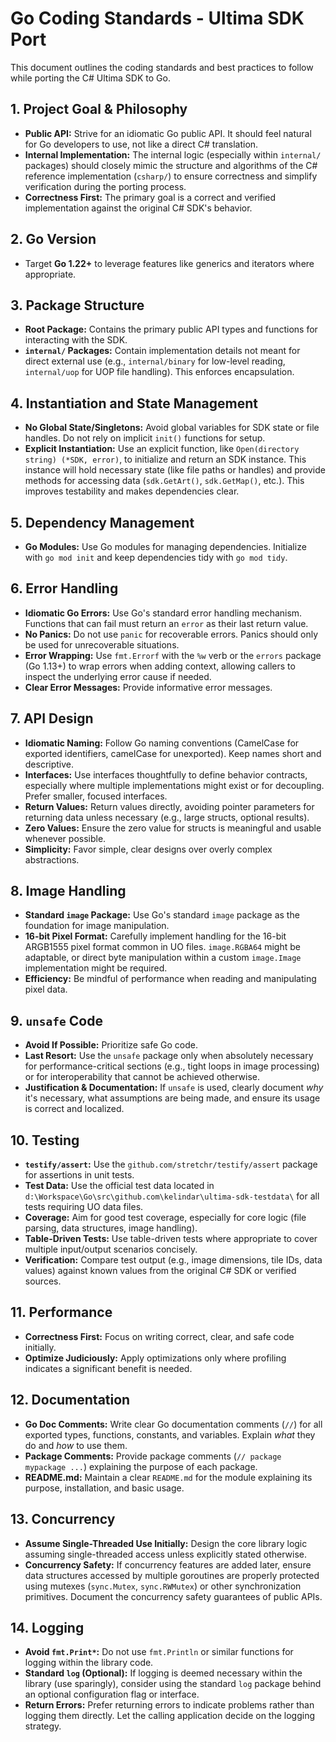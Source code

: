# Go Coding Standards - Ultima SDK Port

This document outlines the coding standards and best practices to follow while porting the C# Ultima SDK to Go.

## 1. Project Goal & Philosophy

- **Public API:** Strive for an idiomatic Go public API. It should feel natural for Go developers to use, not like a direct C# translation.
- **Internal Implementation:** The internal logic (especially within `internal/` packages) should closely mimic the structure and algorithms of the C# reference implementation (`csharp/`) to ensure correctness and simplify verification during the porting process.
- **Correctness First:** The primary goal is a correct and verified implementation against the original C# SDK's behavior.

## 2. Go Version

- Target **Go 1.22+** to leverage features like generics and iterators where appropriate.

## 3. Package Structure

- **Root Package:** Contains the primary public API types and functions for interacting with the SDK.
- **`internal/` Packages:** Contain implementation details not meant for direct external use (e.g., `internal/binary` for low-level reading, `internal/uop` for UOP file handling). This enforces encapsulation.

## 4. Instantiation and State Management

- **No Global State/Singletons:** Avoid global variables for SDK state or file handles. Do not rely on implicit `init()` functions for setup.
- **Explicit Instantiation:** Use an explicit function, like `Open(directory string) (*SDK, error)`, to initialize and return an SDK instance. This instance will hold necessary state (like file paths or handles) and provide methods for accessing data (`sdk.GetArt()`, `sdk.GetMap()`, etc.). This improves testability and makes dependencies clear.

## 5. Dependency Management

- **Go Modules:** Use Go modules for managing dependencies. Initialize with `go mod init` and keep dependencies tidy with `go mod tidy`.

## 6. Error Handling

- **Idiomatic Go Errors:** Use Go's standard error handling mechanism. Functions that can fail must return an `error` as their last return value.
- **No Panics:** Do not use `panic` for recoverable errors. Panics should only be used for unrecoverable situations.
- **Error Wrapping:** Use `fmt.Errorf` with the `%w` verb or the `errors` package (Go 1.13+) to wrap errors when adding context, allowing callers to inspect the underlying error cause if needed.
- **Clear Error Messages:** Provide informative error messages.

## 7. API Design

- **Idiomatic Naming:** Follow Go naming conventions (CamelCase for exported identifiers, camelCase for unexported). Keep names short and descriptive.
- **Interfaces:** Use interfaces thoughtfully to define behavior contracts, especially where multiple implementations might exist or for decoupling. Prefer smaller, focused interfaces.
- **Return Values:** Return values directly, avoiding pointer parameters for returning data unless necessary (e.g., large structs, optional results).
- **Zero Values:** Ensure the zero value for structs is meaningful and usable whenever possible.
- **Simplicity:** Favor simple, clear designs over overly complex abstractions.

## 8. Image Handling

- **Standard `image` Package:** Use Go's standard `image` package as the foundation for image manipulation.
- **16-bit Pixel Format:** Carefully implement handling for the 16-bit ARGB1555 pixel format common in UO files. `image.RGBA64` might be adaptable, or direct byte manipulation within a custom `image.Image` implementation might be required.
- **Efficiency:** Be mindful of performance when reading and manipulating pixel data.

## 9. `unsafe` Code

- **Avoid If Possible:** Prioritize safe Go code.
- **Last Resort:** Use the `unsafe` package only when absolutely necessary for performance-critical sections (e.g., tight loops in image processing) or for interoperability that cannot be achieved otherwise.
- **Justification & Documentation:** If `unsafe` is used, clearly document _why_ it's necessary, what assumptions are being made, and ensure its usage is correct and localized.

## 10. Testing

- **`testify/assert`:** Use the `github.com/stretchr/testify/assert` package for assertions in unit tests.
- **Test Data:** Use the official test data located in `d:\Workspace\Go\src\github.com\kelindar\ultima-sdk-testdata\` for all tests requiring UO data files.
- **Coverage:** Aim for good test coverage, especially for core logic (file parsing, data structures, image handling).
- **Table-Driven Tests:** Use table-driven tests where appropriate to cover multiple input/output scenarios concisely.
- **Verification:** Compare test output (e.g., image dimensions, tile IDs, data values) against known values from the original C# SDK or verified sources.

## 11. Performance

- **Correctness First:** Focus on writing correct, clear, and safe code initially.
- **Optimize Judiciously:** Apply optimizations only where profiling indicates a significant benefit is needed.

## 12. Documentation

- **Go Doc Comments:** Write clear Go documentation comments (`//`) for all exported types, functions, constants, and variables. Explain _what_ they do and _how_ to use them.
- **Package Comments:** Provide package comments (`// package mypackage ...`) explaining the purpose of each package.
- **README.md:** Maintain a clear `README.md` for the module explaining its purpose, installation, and basic usage.

## 13. Concurrency

- **Assume Single-Threaded Use Initially:** Design the core library logic assuming single-threaded access unless explicitly stated otherwise.
- **Concurrency Safety:** If concurrency features are added later, ensure data structures accessed by multiple goroutines are properly protected using mutexes (`sync.Mutex`, `sync.RWMutex`) or other synchronization primitives. Document the concurrency safety guarantees of public APIs.

## 14. Logging

- **Avoid `fmt.Print*`:** Do not use `fmt.Println` or similar functions for logging within the library code.
- **Standard `log` (Optional):** If logging is deemed necessary within the library (use sparingly), consider using the standard `log` package behind an optional configuration flag or interface.
- **Return Errors:** Prefer returning errors to indicate problems rather than logging them directly. Let the calling application decide on the logging strategy.
